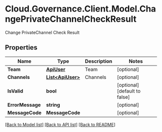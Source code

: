 # Cloud.Governance.Client.Model.ChangePrivateChannelCheckResult
Change PrivateChannel Check Result
## Properties

Name | Type | Description | Notes
------------ | ------------- | ------------- | -------------
**Team** | [**ApiUser**](ApiUser.md) | Team | [optional] 
**Channels** | [**List&lt;ApiUser&gt;**](ApiUser.md) | Channels | [optional] 
**IsValid** | **bool** |  | [optional] [default to false]
**ErrorMessage** | **string** |  | [optional] 
**MessageCode** | **MessageCode** |  | [optional] 

[[Back to Model list]](../README.md#documentation-for-models) [[Back to API list]](../README.md#documentation-for-api-endpoints) [[Back to README]](../README.md)

